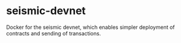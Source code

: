 # seismic-devnet
Docker for the seismic devnet, which enables simpler deployment of contracts and sending of transactions.
